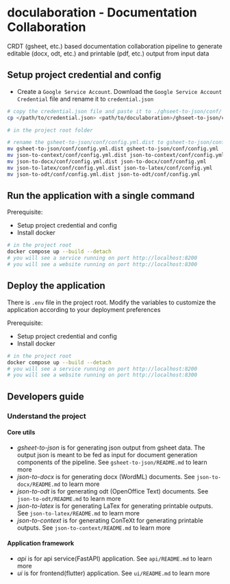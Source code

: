# doculaboration - Documentation Collaboration
CRDT (gsheet, etc.) based documentation collaboration pipeline to generate editable (docx, odt, etc.) and printable (pdf, etc.) output from input data

## Setup project credential and config
- Create a `Google Service Account`. Download the `Google Service Account Credential` file and rename it to `credential.json`
```bash
# copy the credential.json file and paste it to ./ghseet-to-json/conf/
cp </path/to/credential.json> <path/to/doculaboration>/ghseet-to-json/conf/

# in the project root folder

# rename the gsheet-to-json/conf/config.yml.dist to gsheet-to-json/conf/config.yml
mv gsheet-to-json/conf/config.yml.dist gsheet-to-json/conf/config.yml
mv json-to-context/conf/config.yml.dist json-to-context/conf/config.yml
mv json-to-docx/conf/config.yml.dist json-to-docx/conf/config.yml
mv json-to-latex/conf/config.yml.dist json-to-latex/conf/config.yml
mv json-to-odt/conf/config.yml.dist json-to-odt/conf/config.yml
```

## Run the application with a single command
Prerequisite:
- Setup project credential and config
- Install docker
```bash
# in the project root
docker compose up --build --detach
# you will see a service running on port http://localhost:8200
# you will see a website running on port http://localhost:8300
```

## Deploy the application
There is `.env` file in the project root. Modify the variables to customize the application according to your deployment preferences

Prerequisite:
- Setup project credential and config
- Install docker
```bash
# in the project root
docker compose up --build --detach
# you will see a service running on port http://localhost:8200
# you will see a website running on port http://localhost:8300
```

## Developers guide

### Understand the project

#### Core utils
* *gsheet-to-json* is for generating json output from gsheet data. The output json is meant to be fed as input for document generation components of the pipeline. See `gsheet-to-json/README.md` to learn more
* *json-to-docx* is for generating docx (WordML) documents. See `json-to-docx/README.md` to learn more
* *json-to-odt* is for generating odt (OpenOffice Text) documents. See `json-to-odt/README.md` to learn more
* *json-to-latex* is for generating LaTex for generating printable outputs. See `json-to-latex/README.md` to learn more
* *json-to-context* is for generating ConTeXt for generating printable outputs. See `json-to-context/README.md` to learn more

#### Application framework
* *api* is for api service(FastAPI) application. See `api/README.md` to learn more
* *ui* is for frontend(flutter) application. See `ui/README.md` to learn more
